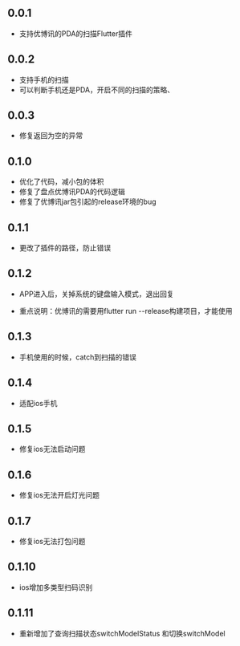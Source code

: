 <!--
 * @Author: your name
 * @Date: 2020-04-16 18:33:36
 * @LastEditTime: 2020-05-11 12:34:34
 * @LastEditors: Please set LastEditors
 * @Description: In User Settings Edit
 * @FilePath: /PdaScan/CHANGELOG.md
 -->
## 0.0.1

* 支持优博讯的PDA的扫描Flutter插件

## 0.0.2

* 支持手机的扫描
* 可以判断手机还是PDA，开启不同的扫描的策略、

## 0.0.3
* 修复返回为空的异常

## 0.1.0
* 优化了代码，减小包的体积
* 修复了盘点优博讯PDA的代码逻辑
* 修复了优博讯jar包引起的release环境的bug

## 0.1.1
* 更改了插件的路径，防止错误

## 0.1.2
* APP进入后，关掉系统的键盘输入模式，退出回复

* 重点说明：优博讯的需要用flutter run --release构建项目，才能使用

## 0.1.3

* 手机使用的时候，catch到扫描的错误

## 0.1.4

* 适配ios手机

## 0.1.5

* 修复ios无法启动问题

## 0.1.6

* 修复ios无法开启灯光问题

## 0.1.7

* 修复ios无法打包问题

## 0.1.10

* ios增加多类型扫码识别

## 0.1.11

* 重新增加了查询扫描状态switchModelStatus 和切换switchModel